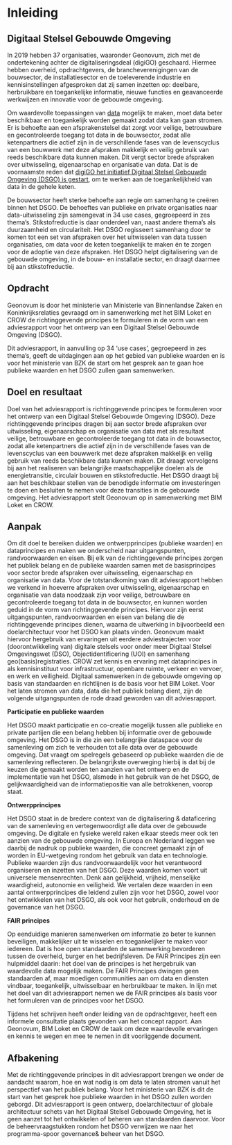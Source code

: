 Inleiding
=========

Digitaal Stelsel Gebouwde Omgeving
----------------------------------

In 2019 hebben 37 organisaties, waaronder Geonovum, zich met de ondertekening
achter de digitaliseringsdeal (digiGO) geschaard. Hiermee hebben overheid,
opdrachtgevers, de brancheverenigingen van de bouwsector, de installatiesector
en de toeleverende industrie en kennisinstellingen afgesproken dat zij samen
inzetten op: deelbare, herbruikbare en toegankelijke informatie, nieuwe functies
en geavanceerde werkwijzen en innovatie voor de gebouwde omgeving.

Om waardevolle toepassingen van [data](#data-datasets-en-metadata) mogelijk te maken, moet data beter
beschikbaar en toegankelijk worden gemaakt zodat data kan gaan stromen. Er is behoefte aan een
afsprakenstelsel dat zorgt voor veilige, betrouwbare en gecontroleerde toegang
tot data in de bouwsector, zodat alle ketenpartners die actief zijn in de
verschillende fases van de levenscyclus van een bouwwerk met deze afspraken
makkelijk en veilig gebruik van reeds beschikbare data kunnen maken. Dit vergt
sector brede afspraken over uitwisseling, eigenaarschap en organisatie van data.
Dat is de voornaamste reden dat [digiGO het initiatief Digitaal Stelsel Gebouwde Omgeving
(DSGO) is gestart](https://digigo.nu/over+digigo/wat+is+digigo/default.aspx), om te werken aan de toegankelijkheid van data in de gehele
keten.

De bouwsector heeft sterke behoefte aan regie om samenhang te creëren binnen het DSGO. De behoeftes van publieke en
private organisaties naar data-uitwisseling zijn samengevat in 34 use cases,
gegroepeerd in zes thema’s. Stikstofreductie is daar onderdeel van, naast andere
thema’s als duurzaamheid en circulariteit. Het DSGO regisseert samenhang door te
komen tot een set van afspraken over het uitwisselen van data tussen
organisaties, om data voor de keten toegankelijk te maken én te zorgen voor de
adoptie van deze afspraken. Het DSGO helpt digitalisering van de gebouwde omgeving, in de bouw- en
installatie sector, en draagt daarmee bij aan stikstofreductie.

Opdracht
-----------------

Geonovum is door het ministerie van Ministerie van Binnenlandse Zaken en Koninkrijksrelaties gevraagd om in samenwerking met het BIM Loket en CROW de richtinggevende principes te formuleren in de vorm van een adviesrapport voor het ontwerp van een Digitaal Stelsel Gebouwde Omgeving (DSGO). 

Dit adviesrapport, in aanvulling op 34 ‘use cases’, gegroepeerd in zes thema’s, geeft de uitdagingen aan op het gebied van publieke waarden en is voor het ministerie van BZK de start om het gesprek aan te gaan hoe publieke waarden en het DSGO zullen gaan samenwerken. 


Doel en resultaat
-----------------

Doel van het adviesrapport is richtinggevende principes te formuleren voor het
ontwerp van een Digitaal Stelsel Gebouwde Omgeving (DSGO). Deze richtinggevende
principes dragen bij aan sector brede afspraken over uitwisseling, eigenaarschap
en organisatie van data met als resultaat veilige, betrouwbare en gecontroleerde
toegang tot data in de bouwsector, zodat alle ketenpartners die actief zijn in
de verschillende fases van de levenscyclus van een bouwwerk met deze afspraken
makkelijk en veilig gebruik van reeds beschikbare data kunnen maken. Dit draagt 
vervolgens bij aan het realiseren van belangrijke maatschappelijke doelen als de 
energietransitie, circulair bouwen en stikstofreductie. Het DSGO draagt bij aan het 
beschikbaar stellen van de benodigde informatie om investeringen te doen en besluiten 
te nemen voor deze transities in de gebouwde omgeving. Het
adviesrapport stelt Geonovum op in samenwerking met BIM Loket en CROW.


Aanpak
------

Om dit doel te bereiken duiden we ontwerpprincipes (publieke waarden) en dataprincipes en maken we onderscheid naar
uitgangspunten, randvoorwaarden en eisen. Bij elk van de richtinggevende
principes zorgen het publiek belang en de publieke waarden samen met de basisprincipes
voor sector brede afspraken over uitwisseling, eigenaarschap en organisatie van
data.
Voor de totstandkoming van dit adviesrapport hebben we verkend in hoeverre afspraken over uitwisseling, eigenaarschap en organisatie van data noodzaak zijn voor veilige, betrouwbare en gecontroleerde toegang tot data in de bouwsector, en kunnen worden geduid in de vorm van richtinggevende principes. Hiervoor zijn eerst uitgangspunten, randvoorwaarden en eisen van belang die de richtinggevende principes dienen, waarna de uitwerking in bijvoorbeeld een doelarchitectuur voor het DSGO kan plaats vinden. 
Geonovum maakt hiervoor hergebruik van ervaringen uit eerdere adviestrajecten voor (doorontwikkeling van) digitale stelsels voor onder meer  Digitaal Stelsel Omgevingswet (DSO), Objectidentificering (UOI) en samenhang geo(basis)registraties. CROW zet kennis en ervaring met dataprincipes in als kennisinstituut voor infrastructuur, openbare ruimte, verkeer en vervoer, en werk en veiligheid. Digitaal samenwerken in de gebouwde omgeving op basis van standaarden en richtlijnen is de basis voor het BIM Loket. 
Voor het laten stromen van data, data die het publiek belang dient, zijn de volgende uitgangspunten de rode draad geworden van dit adviesrapport.

**Participatie en publieke waarden**

Het DSGO maakt participatie en co-creatie mogelijk tussen alle publieke en
private partijen die een belang hebben bij informatie over de gebouwde omgeving.
Het DSGO is in die zin een belangrijke dataspace voor de samenleving om zich te
verhouden tot alle data over de gebouwde omgeving. Dat vraagt om spelregels
gebaseerd op publieke waarden die de samenleving reflecteren. De belangrijkste
overweging hierbij is dat bij de keuzen die gemaakt worden ten aanzien van het
ontwerp en de implementatie van het DSGO, alsmede in het gebruik van de het
DSGO, de gelijkwaardigheid van de informatiepositie van alle betrokkenen, voorop
staat.

**Ontwerpprincipes**

Het DSGO staat in de bredere context van de digitalisering & dataficering van de
samenleving en vertegenwoordigt alle data over de gebouwde omgeving. De digitale
en fysieke wereld raken elkaar steeds meer ook ten aanzien van de gebouwde
omgeving. In Europa en Nederland leggen we daarbij de nadruk op publieke
waarden, die concreet gemaakt zijn of worden in EU-wetgeving rondom het gebruik
van data en technologie. Publieke waarden zijn dus randvoorwaardelijk voor het
verantwoord organiseren en inzetten van het DSGO. Deze waarden komen voort uit
universele mensenrechten. Denk aan gelijkheid, vrijheid, menselijke waardigheid,
autonomie en veiligheid. We vertalen deze waarden in een aantal ontwerpprincipes
die leidend zullen zijn voor het DSGO, zowel voor het ontwikkelen van het DSGO,
als ook voor het gebruik, onderhoud en de governance van het DSGO.


**FAIR principes**

Op eenduidige manieren samenwerken om informatie zo beter te kunnen beveiligen,
makkelijker uit te wisselen en toegankelijker te maken voor iedereen. Dat is hoe
open standaarden de samenwerking bevorderen tussen de overheid, burger en het
bedrijfsleven. De FAIR Principes zijn een hulpmiddel daarin: het doel van de
principes is het hergebruik van waardevolle data mogelijk maken. De FAIR
Principes dwingen geen standaarden af, maar moedigen communities aan om data
en diensten vindbaar, toegankelijk, uitwisselbaar en herbruikbaar te maken. In
lijn met het doel van dit adviesrapport nemen we de FAIR principes als basis
voor het formuleren van de principes voor het DSGO.

Tijdens het schrijven heeft onder leiding van de opdrachtgever, heeft een informele consultatie plaats gevonden van het concept rapport. Aan Geonovum, BIM Loket en CROW de taak om deze waardevolle ervaringen en kennis te wegen en mee te nemen in dit voorliggende document. 


Afbakening
----------

Met de richtinggevende principes in dit adviesrapport brengen we onder de aandacht waarom, hoe en wat nodig is om data te laten stromen vanuit het perspectief van het publiek belang. Voor het ministerie van BZK is dit de start van het gesprek hoe publieke waarden in het DSGO zullen worden geborgd. Dit adviesrapport is geen ontwerp, doelarchitectuur of globale architectuur schets van het Digitaal Stelsel Gebouwde Omgeving, het is geen aanzet tot het ontwikkelen of beheren van standaarden daarvoor. Voor de beheervraagstukken rondom het DSGO verwijzen we naar het programma-spoor governance& beheer van het DSGO. 
